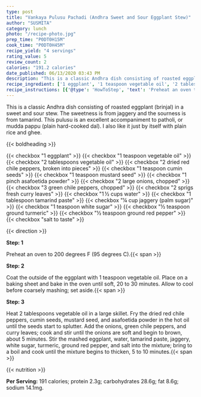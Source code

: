 ```yaml
---
type: post
title: "Vankaya Pulusu Pachadi (Andhra Sweet and Sour Eggplant Stew)"
author: "SUSMITA"
category: lunch
photo: "/recipe-photo.jpg"
prep_time: "P0DT0H15M"
cook_time: "P0DT0H45M"
recipe_yield: "4 servings"
rating_value: 5
review_count: 2
calories: "191.2 calories"
date_published: 06/13/2020 03:43 PM
description: "This is a classic Andhra dish consisting of roasted eggplant (brinjal) in a sweet and sour stew. The sweetness is from jaggery and the sourness is from tamarind. This pulusu is an excellent accompaniment to patholi, or mudda pappu (plain hard-cooked dal). I also like it just by itself with plain rice and ghee."
recipe_ingredient: ['1 eggplant', '1 teaspoon vegetable oil', '2 tablespoons vegetable oil', '2 dried red chile peppers, broken into pieces', '1 teaspoon cumin seeds', '1 teaspoon mustard seed', '1 pinch asafoetida powder', '2 large onions, chopped', '3 green chile peppers, chopped', '2 sprigs fresh curry leaves', '1\u2009½ cups water', '1 tablespoon tamarind paste', '¼ cup jaggery (palm sugar)', '1 teaspoon white sugar', '½ teaspoon ground turmeric', '½ teaspoon ground red pepper', 'salt to taste']
recipe_instructions: [{'@type': 'HowToStep', 'text': 'Preheat an oven to 200 degrees F (95 degrees C).\n'}, {'@type': 'HowToStep', 'text': 'Coat the outside of the eggplant with 1 teaspoon vegetable oil. Place on a baking sheet and bake in the oven until soft, 20 to 30 minutes. Allow to cool before coarsely mashing; set aside.\n'}, {'@type': 'HowToStep', 'text': 'Heat 2 tablespoons vegetable oil in a large skillet. Fry the dried red chile peppers, cumin seeds, mustard seed, and asafoetida powder in the hot oil until the seeds start to splutter. Add the onions, green chile peppers, and curry leaves; cook and stir until the onions are soft and begin to brown, about 5 minutes. Stir the mashed eggplant, water, tamarind paste, jaggery, white sugar, turmeric, ground red pepper, and salt into the mixture; bring to a boil and cook until the mixture begins to thicken, 5 to 10 minutes.\n'}]
---
```


This is a classic Andhra dish consisting of roasted eggplant (brinjal) in a sweet and sour stew. The sweetness is from jaggery and the sourness is from tamarind. This pulusu is an excellent accompaniment to patholi, or mudda pappu (plain hard-cooked dal). I also like it just by itself with plain rice and ghee. 

{{< boldheading >}}

{{< checkbox "1  eggplant" >}}
{{< checkbox "1 teaspoon vegetable oil" >}}
{{< checkbox "2 tablespoons vegetable oil" >}}
{{< checkbox "2  dried red chile peppers, broken into pieces" >}}
{{< checkbox "1 teaspoon cumin seeds" >}}
{{< checkbox "1 teaspoon mustard seed" >}}
{{< checkbox "1 pinch asafoetida powder" >}}
{{< checkbox "2 large onions, chopped" >}}
{{< checkbox "3  green chile peppers, chopped" >}}
{{< checkbox "2 sprigs fresh curry leaves" >}}
{{< checkbox "1 ½ cups water" >}}
{{< checkbox "1 tablespoon tamarind paste" >}}
{{< checkbox "¼ cup jaggery (palm sugar)" >}}
{{< checkbox "1 teaspoon white sugar" >}}
{{< checkbox "½ teaspoon ground turmeric" >}}
{{< checkbox "½ teaspoon ground red pepper" >}}
{{< checkbox "salt to taste" >}}


{{< direction >}}

**Step: 1**

Preheat an oven to 200 degrees F (95 degrees C).{{< span >}}

**Step: 2**

Coat the outside of the eggplant with 1 teaspoon vegetable oil. Place on a baking sheet and bake in the oven until soft, 20 to 30 minutes. Allow to cool before coarsely mashing; set aside.{{< span >}}

**Step: 3**

Heat 2 tablespoons vegetable oil in a large skillet. Fry the dried red chile peppers, cumin seeds, mustard seed, and asafoetida powder in the hot oil until the seeds start to splutter. Add the onions, green chile peppers, and curry leaves; cook and stir until the onions are soft and begin to brown, about 5 minutes. Stir the mashed eggplant, water, tamarind paste, jaggery, white sugar, turmeric, ground red pepper, and salt into the mixture; bring to a boil and cook until the mixture begins to thicken, 5 to 10 minutes.{{< span >}}

{{< nutrition >}}

**Per Serving:** 191 calories; protein 2.3g; carbohydrates 28.6g; fat 8.6g; sodium 14.1mg.